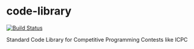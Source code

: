 # code-library

[![Build Status](https://travis-ci.com/nju-calabash/code-library.svg?branch=master)](https://travis-ci.com/nju-calabash/code-library)

Standard Code Library for Competitive Programming Contests like ICPC
